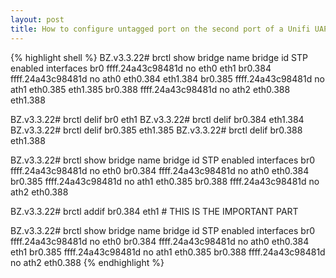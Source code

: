 ```yaml
---
layout: post
title: How to configure untagged port on the second port of a Unifi UAP-Outdoor+ AP?
---
```


{% highlight shell %}
BZ.v3.3.22# brctl show
bridge name	bridge id		STP enabled	interfaces
br0		ffff.24a43c98481d	no		eth0
							eth1
br0.384		ffff.24a43c98481d	no		ath0
							eth0.384
							eth1.384
br0.385		ffff.24a43c98481d	no		ath1
							eth0.385
							eth1.385
br0.388		ffff.24a43c98481d	no		ath2
							eth0.388
							eth1.388

BZ.v3.3.22# brctl delif br0 eth1
BZ.v3.3.22# brctl delif br0.384 eth1.384
BZ.v3.3.22# brctl delif br0.385 eth1.385
BZ.v3.3.22# brctl delif br0.388 eth1.388

BZ.v3.3.22# brctl show
bridge name	bridge id		STP enabled	interfaces
br0		ffff.24a43c98481d	no		eth0
br0.384		ffff.24a43c98481d	no		ath0
							eth0.384
br0.385		ffff.24a43c98481d	no		ath1
							eth0.385
br0.388		ffff.24a43c98481d	no		ath2
							eth0.388

BZ.v3.3.22# brctl addif br0.384 eth1 # THIS IS THE IMPORTANT PART

BZ.v3.3.22# brctl show
bridge name	bridge id		STP enabled	interfaces
br0		ffff.24a43c98481d	no		eth0
br0.384		ffff.24a43c98481d	no		ath0
							eth0.384
							eth1
br0.385		ffff.24a43c98481d	no		ath1
							eth0.385
br0.388		ffff.24a43c98481d	no		ath2
							eth0.388
{% endhighlight %}